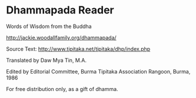 Dhammapada Reader
=================
Words of Wisdom from the Buddha

http://jackie.woodallfamily.org/dhammapada/

Source Text: http://www.tipitaka.net/tipitaka/dhp/index.php

Translated by Daw Mya Tin, M.A.

Edited by Editorial Committee, Burma Tipitaka Association Rangoon, Burma, 1986

For free distribution only, as a gift of dhamma.
